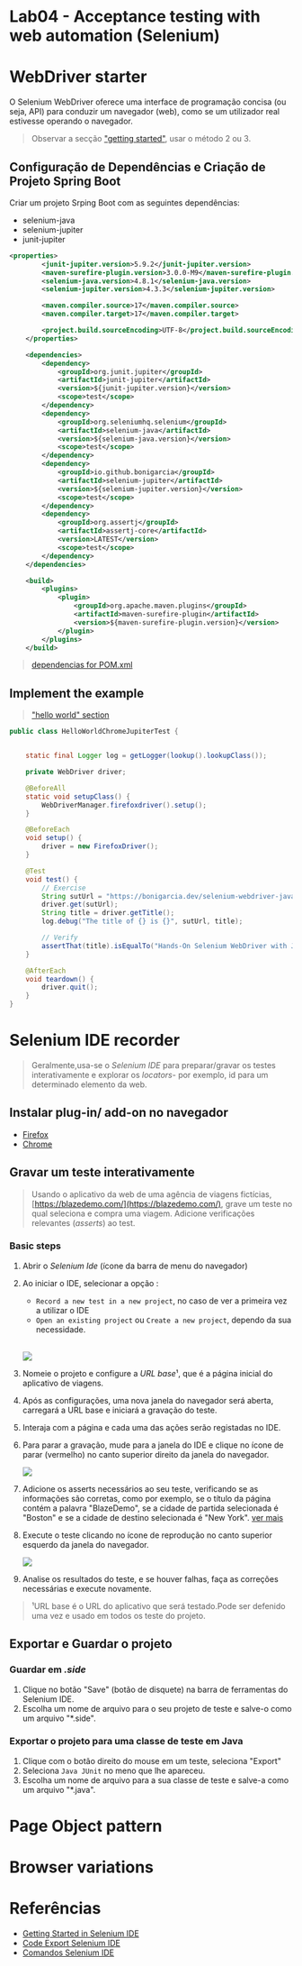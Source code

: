 # Lab04 - Acceptance testing with web automation (Selenium)

# WebDriver starter
O Selenium WebDriver oferece uma interface de programação concisa (ou seja, API) para conduzir um navegador (web), como se um utilizador real estivesse operando o navegador.

> Observar a secção ["getting started"](https://www.selenium.dev/documentation/webdriver/getting_started/install_drivers/), usar o método 2 ou 3. 

## Configuração de Dependências e Criação de Projeto Spring Boot

Criar um projeto Srping Boot com as seguintes dependências:
- selenium-java
- selenium-jupiter
- junit-jupiter


```xml
<properties>
        <junit-jupiter.version>5.9.2</junit-jupiter.version>
        <maven-surefire-plugin.version>3.0.0-M9</maven-surefire-plugin.version>
        <selenium-java.version>4.8.1</selenium-java.version>
        <selenium-jupiter.version>4.3.3</selenium-jupiter.version>

        <maven.compiler.source>17</maven.compiler.source>
        <maven.compiler.target>17</maven.compiler.target>

        <project.build.sourceEncoding>UTF-8</project.build.sourceEncoding>
    </properties>

    <dependencies>
        <dependency>
            <groupId>org.junit.jupiter</groupId>
            <artifactId>junit-jupiter</artifactId>
            <version>${junit-jupiter.version}</version>
            <scope>test</scope>
        </dependency>
        <dependency>
            <groupId>org.seleniumhq.selenium</groupId>
            <artifactId>selenium-java</artifactId>
            <version>${selenium-java.version}</version>
            <scope>test</scope>
        </dependency>
        <dependency>
            <groupId>io.github.bonigarcia</groupId>
            <artifactId>selenium-jupiter</artifactId>
            <version>${selenium-jupiter.version}</version>
            <scope>test</scope>
        </dependency>
        <dependency>
            <groupId>org.assertj</groupId>
            <artifactId>assertj-core</artifactId>
            <version>LATEST</version>
            <scope>test</scope>
        </dependency>
    </dependencies>

    <build>
        <plugins>
            <plugin>
                <groupId>org.apache.maven.plugins</groupId>
                <artifactId>maven-surefire-plugin</artifactId>
                <version>${maven-surefire-plugin.version}</version>
            </plugin>
        </plugins>
    </build>
```
> [dependencias for POM.xml](https://github.com/bonigarcia/mastering-junit5/tree/master/junit5-selenium)


## Implement the example 

>["hello world" section](https://learning.oreilly.com/library/view/hands-on-selenium-webdriver/9781098109998/ch02.html#idm45849753934704)


```java
public class HelloWorldChromeJupiterTest {


    static final Logger log = getLogger(lookup().lookupClass());

    private WebDriver driver;

    @BeforeAll
    static void setupClass() {
        WebDriverManager.firefoxdriver().setup();
    }

    @BeforeEach
    void setup() {
        driver = new FirefoxDriver();
    }

    @Test
    void test() {
        // Exercise
        String sutUrl = "https://bonigarcia.dev/selenium-webdriver-java/";
        driver.get(sutUrl);
        String title = driver.getTitle();
        log.debug("The title of {} is {}", sutUrl, title);

        // Verify
        assertThat(title).isEqualTo("Hands-On Selenium WebDriver with Java");
    }

    @AfterEach
    void teardown() {
        driver.quit();
    }
}
```

# Selenium IDE recorder
> Geralmente,usa-se o *Selenium IDE* para preparar/gravar os testes interativamente e explorar os *locators*- por exemplo, id para um determinado elemento da web.


## Instalar plug-in/ add-on no navegador
- [Firefox](https://addons.mozilla.org/en-GB/firefox/addon/selenium-ide/)
- [Chrome](https://chrome.google.com/webstore/detail/selenium-ide/mooikfkahbdckldjjndioackbalphokd)

## Gravar um teste interativamente
> Usando o aplicativo da web de uma agência de viagens fictícias, [https://blazedemo.com/](https://blazedemo.com/), grave um teste no qual seleciona e compra uma viagem. Adicione verificações relevantes (*asserts*) ao test. 

### Basic steps

1. Abrir o *Selenium Ide* (ícone da barra de menu do navegador)

2. Ao iniciar o IDE, selecionar a opção : 
   - `Record a new test in a new project`, no caso de ver a primeira vez a utilizar o IDE
   - `Open an existing project` ou `Create a new project`, dependo da sua necessidade.
    </br>

    ![](https://cdn.discordapp.com/attachments/887155995887960085/1085596810451632318/image.png)

3. Nomeie o projeto e configure a *URL base*¹, que é a página inicial do aplicativo de viagens.
4. Após as configurações, uma nova janela do navegador será aberta, carregará a URL base e iniciará a gravação do teste.
5. Interaja com a página e cada uma das ações serão registadas no IDE.
6. Para parar a gravação, mude para  a janela do IDE e clique no ícone de parar (vermelho) no canto superior direito da janela do navegador.

    ![](https://cdn.discordapp.com/attachments/887155995887960085/1085597639963316284/image.png)

7. Adicione os asserts necessários ao seu teste, verificando se as informações são corretas, como por exemplo, se o título da página contém a palavra "BlazeDemo", se a cidade de partida selecionada é "Boston" e se a cidade de destino selecionada é "New York".
   [ver mais]()

8. Execute o teste clicando no ícone de reprodução no canto superior esquerdo da janela do navegador.

    ![](https://cdn.discordapp.com/attachments/887155995887960085/1085597424896192532/image.png)

9.  Analise os resultados do teste, e se houver falhas, faça as correções necessárias e execute novamente.

> ¹URL base é o URL do aplicativo que será testado.Pode ser defenido uma vez e usado em todos os teste do projeto. 

## Exportar e Guardar o projeto
### Guardar em *.side*
1. Clique no botão "Save" (botão de disquete) na barra de ferramentas do Selenium IDE.
2. Escolha um nome de arquivo para o seu projeto de teste e salve-o como um arquivo "*.side".

### Exportar o projeto para uma classe de teste em Java
1. Clique com o botão direito do mouse em um teste, seleciona "Export"
2. Seleciona `Java JUnit` no meno que lhe apareceu.
3. Escolha um nome de arquivo para a sua classe de teste e salve-a como um arquivo "*.java".

# Page Object pattern

#  Browser variations


# Referências
- [Getting Started in Selenium IDE](https://www.selenium.dev/selenium-ide/docs/en/introduction/getting-started)
- [Code Export Selenium IDE](https://www.selenium.dev/selenium-ide/docs/en/introduction/code-export)
- [Comandos Selenium IDE](https://www.selenium.dev/selenium-ide/docs/en/api/commands)